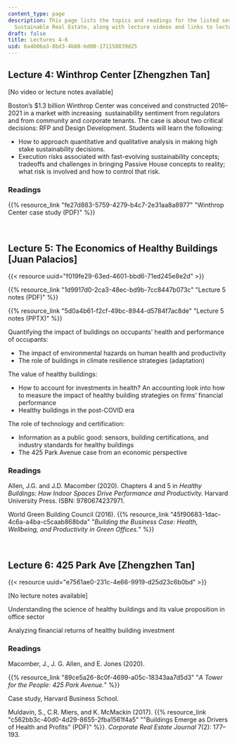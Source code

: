 ```yaml
---
content_type: page
description: This page lists the topics and readings for the listed sessions of 11.350
  Sustainable Real Estate, along with lecture videos and links to lecture slides.
draft: false
title: Lectures 4-6
uid: 6a4b06a3-8bd3-4b88-bd00-171158839d25
---
```

## Lecture 4: Winthrop Center \[Zhengzhen Tan\]

\[No video or lecture notes available\]

Boston’s $1.3 billion Winthrop Center was conceived and constructed 2016–2021 in a market with increasing  sustainability sentiment from regulators and from community and corporate tenants. The case is about two critical decisions: RFP and Design Development. Students will learn the following:  

- How to approach quantitative and qualitative analysis in making high stake sustainability decisions.  
- Execution risks associated with fast-evolving sustainability concepts; tradeoffs and challenges in bringing Passive House concepts to reality; what risk is involved and how to control that risk.  

### Readings

{{% resource_link "fe27d883-5759-4279-b4c7-2e31aa8a8977" "Winthrop Center case study (PDF)" %}}

 

## Lecture 5: The Economics of Healthy Buildings \[Juan Palacios\]

{{< resource uuid="f019fe29-63ed-4601-bbd6-71ed245e8e2d" >}}

{{% resource_link "1d9917d0-2ca3-48ec-bd9b-7cc8447b073c" "Lecture 5 notes (PDF)" %}}

{{% resource_link "5d0a4b61-f2cf-49bc-8944-d5784f7ac8de" "Lecture 5 notes (PPTX)" %}}

Quantifying the impact of buildings on occupants’ health and performance of occupants:  

- The impact of environmental hazards on human health and productivity  
- The role of buildings in climate resilience strategies (adaptation)  

The value of healthy buildings:  

- How to account for investments in health? An accounting look into how to measure the impact of healthy building strategies on firms’ financial performance  
- Healthy buildings in the post-COVID era  

The role of technology and certification:  

- Information as a public good: sensors, building certifications, and industry standards for healthy buildings  
- The 425 Park Avenue case from an economic perspective

### Readings

Allen, J.G. and J.D. Macomber (2020). Chapters 4 and 5 in *Healthy Buildings: How Indoor Spaces Drive Performance and Productivity.* Harvard University Press. ISBN: 9780674237971.

World Green Building Council (2016). {{% resource_link "45f90683-1dac-4c6a-a4ba-c5caab868bda" "*Building the Business Case: Health, Wellbeing, and Productivity in Green Offices.*" %}}

 

## Lecture 6: 425 Park Ave \[Zhengzhen Tan\] 

{{< resource uuid="e7561ae0-231c-4e66-9919-d25d23c6b0bd" >}}

\[No lecture notes available\]

Understanding the science of healthy buildings and its value proposition in office sector  

Analyzing financial returns of healthy building investment

### Readings

Macomber, J., J. G. Allen, and E. Jones (2020).

{{% resource_link "89ce5a26-8c0f-4699-a05c-18343aa7d5d3" "*A Tower for the People: 425 Park Avenue.*" %}}

Case study, Harvard Business School.

Muldavin, S., C.R. Miers, and K. McMackin (2017). {{% resource_link "c562bb3c-40d0-4d29-8655-2fba1561f4a5" "\"Buildings Emerge as Drivers of Health and Profits\" (PDF)" %}}. *Corporate Real Estate Journal* 7(2): 177–193.